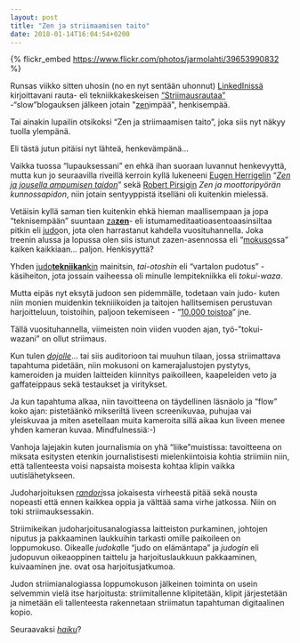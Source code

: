 ```yaml
---
layout: post
title: "Zen ja striimaamisen taito"
date: 2018-01-14T16:04:54+0200
---
```


{% flickr_embed https://www.flickr.com/photos/jarmolahti/39653990832 %}

Runsas viikko sitten uhosin (no en nyt sentään uhonnut) [LinkedInissä](https://www.linkedin.com/feed/update/urn:li:activity:6355433288949207040) kirjoittavani rauta- eli tekniikkakeskeisen [“Striimausrautaa”](http://www.infocrea.fi/blogi/2018/01/striimausrautaa/) -“slow”blogauksen jälkeen jotain "[zen](https://fi.wikipedia.org/wiki/Zen)impää", henkisempää.<!--more-->

Tai ainakin lupailin otsikoksi “Zen ja striimaamisen taito”, joka siis nyt näkyy tuolla ylempänä.

Eli tästä jutun pitäisi nyt lähteä, henkevämpänä...

Vaikka tuossa “lupauksessani” en ehkä ihan suoraan luvannut henkevyyttä,  mutta kun jo seuraavilla riveillä kerroin kyllä lukeneeni [Eugen Herrigelin](https://en.wikipedia.org/wiki/Eugen_Herrigel) “[*Zen ja jousella ampumisen taidon*](https://fi.wikipedia.org/wiki/Zen_ja_jousella_ampumisen_taito)” sekä [Robert Pirsigin](https://fi.wikipedia.org/wiki/Robert_M._Pirsig) *Zen ja moottoripyörän kunnossapidon*, niin jotain sentyyppistä itselläni oli kuitenkin mielessä.

Vetäisin kyllä saman tien kuitenkin ehkä hieman maallisempaan ja jopa “teknisempään” suuntaan [za**zen**](https://fi.wikipedia.org/wiki/Zazen)- eli istumameditaatioasentoaasinsiltaa pitkin eli [judo](https://en.wikipedia.org/wiki/Judo)on, jota olen harrastanut kahdella vuosituhannella. Joka treenin alussa ja lopussa olen siis istunut zazen-asennossa eli “[mokuso](https://fi.wikipedia.org/wiki/Mokus%C5%8D)ssa” kaiken kaikkiaan… paljon. Henkisyyttä?

Yhden [judo**tekniikan**kin](https://fi.wikipedia.org/wiki/Judotekniikat) mainitsin, *tai-otoshin* eli “vartalon pudotus” -käsiheiton, jota jossain vaiheessa oli minulle lempitekniikka eli *tokui-waza*.

Mutta eipäs nyt eksytä judoon sen pidemmälle, todetaan vain judo- kuten niin monien muidenkin tekniiikoiden ja taitojen hallitsemisen perustuvan harjoitteluun, toistoihin, paljoon tekemiseen - “[10.000 toistoa](https://www.google.fi/search?q=10000+repetitions)” jne.

Tällä vuosituhannella, viimeisten noin viiden vuoden ajan, työ-”tokui-wazani” on ollut striimaus.

Kun tulen [*dojolle*](https://fi.wikipedia.org/wiki/D%C5%8Dj%C5%8D)... tai siis auditorioon tai muuhun tilaan, jossa striimattava tapahtuma pidetään, niin mokusoni on kamerajalustojen pystytys, kameroiden ja muiden laitteiden kiinnitys paikoilleen, kaapeleiden veto ja gaffateippaus sekä testaukset ja viritykset.

Ja kun tapahtuma alkaa, niin tavoitteena on täydellinen läsnäolo ja “flow” koko ajan: pistetäänkö mikseriltä liveen screenikuvaa, puhujaa vai yleiskuvaa ja miten asetellaan muita kameroita sillä aikaa kun liveen menee yhden kameran kuvaa. Mindfulnessiä:-)

Vanhoja lajejakin kuten journalismia on yhä “liike”muistissa: tavoitteena on miksata esitysten etenkin journalistisesti mielenkiintoisia kohtia striimiin niin, että tallenteesta voisi napsaista moisesta kohtaa klipin vaikka uutislähetykseen.

Judoharjoituksen [*randori*](https://fi.wikipedia.org/wiki/Randori)ssa jokaisesta virheestä pitää sekä nousta nopeasti että ennen kaikkea oppia ja välttää sama virhe jatkossa. Niin on toki striimauksessakin.

Striimikeikan judoharjoitusanalogiassa laitteiston purkaminen, johtojen niputus ja pakkaaminen laukkuihin tarkasti omille paikoileen on loppumokuso.
Oikealle *judoka*lle “judo on elämäntapa” ja *judogin* eli judopuvun oikeaoppinen taittelu ja harjoituslaukkuun pakkaaminen, kuivaaminen jne. ovat osa harjoitusjatkumoa.

Judon striimianalogiassa loppumokuson jälkeinen toiminta on usein selvemmin vielä itse harjoitusta: striimitallenne klipitetään, klipit järjestetään ja nimetään eli tallenteesta rakennetaan striimatun tapahtuman digitaalinen kopio.

Seuraavaksi [*haiku*](https://fi.wikipedia.org/wiki/Haiku)?
